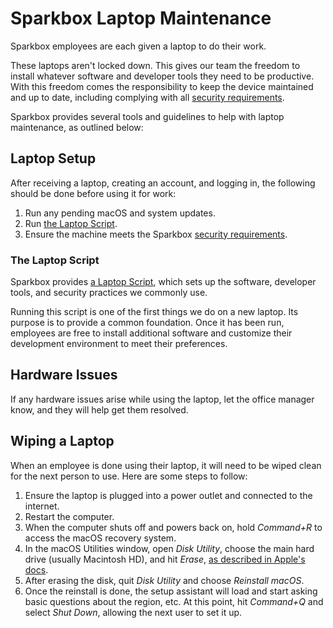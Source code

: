 # Sparkbox Laptop Maintenance

Sparkbox employees are each given a laptop to do their work.

These laptops aren't locked down. This gives our team the
freedom to install whatever software and developer tools they need to be productive. With this freedom comes the responsibility to keep the device maintained and up to date, including complying with all [security requirements](../security/README.md).

Sparkbox provides several tools and guidelines to help with laptop maintenance, as outlined below:

## Laptop Setup

After receiving a laptop, creating an account, and logging in, the following should be done before using it for work:

1. Run any pending macOS and system updates.
2. Run [the Laptop Script](#laptop-script).
3. Ensure the machine meets the Sparkbox [security requirements](../security/README.md).

### The Laptop Script

Sparkbox provides [a Laptop Script](https://github.com/sparkbox/laptop), which sets up the software, developer tools, and security practices we commonly use.

Running this script is one of the first things we do on a new laptop. Its purpose is to provide a common foundation. Once it has been run, employees are free to install additional software and customize their development environment to meet their preferences.

## Hardware Issues

If any hardware issues arise while using the laptop, let the office manager know, and they will help get them resolved.

## Wiping a Laptop

When an employee is done using their laptop, it will need to be wiped clean for the next person to use. Here are some steps to follow:

1. Ensure the laptop is plugged into a power outlet and connected to the internet.
2. Restart the computer.
3. When the computer shuts off and powers back on, hold *Command+R* to access the macOS recovery system.
4. In the macOS Utilities window, open *Disk Utility*, choose the main hard drive (usually Macintosh HD), and hit *Erase*, [as described in Apple's docs](https://support.apple.com/en-us/HT208496).
5. After erasing the disk, quit *Disk Utility* and choose *Reinstall macOS*.
6. Once the reinstall is done, the setup assistant will load and start asking basic questions about the region, etc. At this point, hit *Command+Q* and select *Shut Down*, allowing the next user to set it up.
